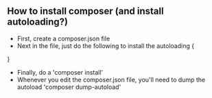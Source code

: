 ## How to install composer (and install autoloading?)

- First, create a composer.json file
- Next in the file, just do the following to install the autoloading
{

}
- Finally, do a 'composer install'
- Whenever you edit the composer.json file, you'll need to dump the autoload
	'composer dump-autoload'